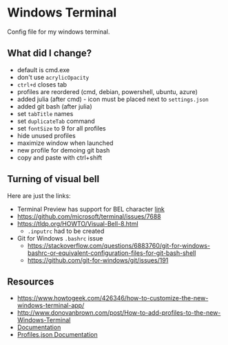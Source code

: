 # Windows Terminal

Config file for my windows terminal.

## What did I change?

* default is cmd.exe
* don't use `acrylicOpacity`
* `ctrl+d` closes tab
* profiles are reordered (cmd, debian, powershell, ubuntu, azure)
* added julia (after cmd) - icon must be placed next to `settings.json`
* added git bash (after julia)
* set `tabTitle` names
* set `duplicateTab` command
* set `fontSize` to 9 for all profiles
* hide unused profiles
* maximize window when launched
* new profile for demoing git bash
* copy and paste with ctrl+shift

## Turning of visual bell

Here are just the links:
* Terminal Preview has support for BEL character [link](https://docs.microsoft.com/en-us/windows/terminal/customize-settings/profile-settings#bell-settings-preview)
* https://github.com/microsoft/terminal/issues/7688
* https://tldp.org/HOWTO/Visual-Bell-8.html
  * `.inputrc` had to be created
* Git for Windows `.bashrc` issue
  * https://stackoverflow.com/questions/6883760/git-for-windows-bashrc-or-equivalent-configuration-files-for-git-bash-shell
  * https://github.com/git-for-windows/git/issues/191

## Resources

* https://www.howtogeek.com/426346/how-to-customize-the-new-windows-terminal-app/
* http://www.donovanbrown.com/post/How-to-add-profiles-to-the-new-Windows-Terminal
* [Documentation](https://github.com/microsoft/terminal/blob/master/doc/user-docs/index.md)
* [Profiles.json Documentation](https://github.com/microsoft/terminal/blob/master/doc/cascadia/SettingsSchema.md)